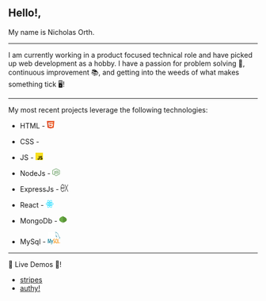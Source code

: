 ## Hello!,

My name is Nicholas Orth.

---

I am currently working in a product focused technical role and have picked up web development as a hobby. I have a passion for problem solving :thinking:, continuous improvement :books:, and getting into the weeds of what makes something tick :desktop_computer:!

---

My most recent projects leverage the following technologies:

- HTML - <img src="./images/html.svg" width="15" height="15">

- CSS - <img src="./images/css.svg" width="15" height="15">

- JS - <img src="./images/javascript.svg" width="15" height="15">

- NodeJs - <img src="./images/node-js.svg" width="15" height="15">

- ExpressJs - <img src="./images/expressjs.svg" width="15" height="15">

- React - <img src="./images/react-js.svg" width="15" height="15">

- MongoDb - <img src="./images/mongodb.svg" width="15" height="15">

- MySql - <img src="./images/mysql.svg" width="25" height="25">

---

:star2: Live Demos :star2:!

- [stripes](https://rocky-lake-27818.herokuapp.com/)
- [authy!](https://main--benevolent-scone-9283d1.netlify.app/)
